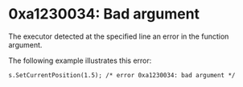 # 0xa1230034: Bad argument

The executor detected at the specified line an error in the function argument.

&#x20;

The following example illustrates this error:

```
s.SetCurrentPosition(1.5); /* error 0xa1230034: bad argument */
```

&#x20;
